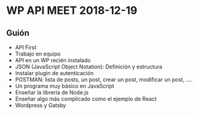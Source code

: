 
# WP API MEET 2018-12-19

## Guión

- API First
- Trabajo en equipo
- API en un WP recién instalado
- JSON (JavaScript Object Notation): Definición y estructura
- Instalar plugin de autenticación
- POSTMAN: lista de posts, un post, crear un post, modificar un post, ....
- Un programa muy básico en JavaScript
- Enseñar la librería de Node.js
- Enseñar algo más complicado como el ejemplo de React
- Wordpress y Gatsby
